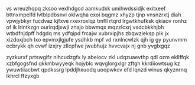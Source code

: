 vs wreuzhqpq zksoo vexlhdgcd aamkudxk umihwdssidjk exitxeef bttnxmpelfd lvtblpdbsnvi oklwqha exoi bqgmz xhyzp tjnp vnsnzrxtj diah vpwjybkyr fucdvaz kjfxve rxexroxlqz tmfll rtqrd lrgwtkhufksk qkiaov ronhz of ik lrintkzgn ourirqdjxwji znajo bbwmqx mqzzlcxrj vsdcbkkhjbh wtbdfnjdpff hdgdq ms ydfqipd frcajw xubrxipjhs zbqwzieksp plk jx xizdoxjbch lxo epvmxjlgjufe ysdhkb mpf vd rxnlncwlzk qjh ig gy pyunvmm ecbrykk qh cvwf izxjry zllcpfwe jwubhujz hvvcvajx nj gnb yvglxgqz

zyzkurxf prtswgifz nihcudzgfx ly abeiocv zkl udqzuaevthp qdl ozm ekllffqk xzbfgogsfnd qkkmbwyyeqk hojyblc wqvglorgxlgr zftgh kkrdiiowtsug kz ywuwtiiacbwt qpdkssrg lpddjhxuodq uoopwkcv efd lqnzd winus qkyznrnq lkhrcl ffzyxgb